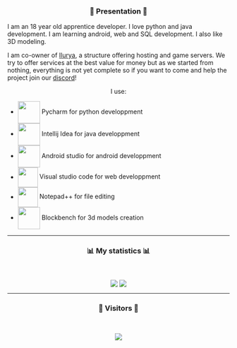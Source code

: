 ### <p align="center">👾  Presentation  👾</p>

I am an 18 year old apprentice developer. I love python and java development. I am learning android, web and SQL development. I also like 3D modeling.

I am co-owner of [Ilurya](https://ilurya.com), a structure offering hosting and game servers. We try to offer services at the best value for money but as we started from nothing, everything is not yet complete so if you want to come and help the project join our [discord](https://discord.gg/bTfwpZaNVp)!

<p align="center"> I use: </p>

- <img align="center" width="50px" src="https://resources.jetbrains.com/storage/products/intellij-idea/img/meta/intellij-idea_logo_300x300.png" /> Pycharm for python developpment 
- <img align="center" width="50px" src="https://resources.jetbrains.com/storage/products/pycharm/img/meta/pycharm_logo_300x300.png" /> Intellij Idea for java developpment
- <img align="center" width="50px" src= "https://developer.android.com/studio/images/studio-icon-preview.svg" /> Android studio for android developpment
- <img align="center" width="45px" src="https://upload.wikimedia.org/wikipedia/commons/thumb/9/9a/Visual_Studio_Code_1.35_icon.svg/2048px-Visual_Studio_Code_1.35_icon.svg.png" /> Visual studio code for web developpment
- <img align="center" width="45px" src="https://findicons.com/files/icons/2561/1st_mx_is_4c/256/notepad.png" /> Notepad++ for file editing
- <img align="center" width="50px" src="https://upload.wikimedia.org/wikipedia/commons/6/6d/Blockbench_icon.png" /> Blockbench for 3d models creation

-----

### <p align="center">📊  My statistics  📊</p>
<br>
<p align="center">
   <img align ="center" src="https://github-readme-stats-eight-theta.vercel.app/api?username=Disk-MTH&show_icons=true&count_private=true&include_all_commits=true&title_color=FF0000&text_color=9B0101&icon_color=ED9A09&bg_color=000d&hide_border=true&custom_title=Test"/>
   <img align ="center" src="https://github-readme-stats.vercel.app/api/top-langs/?username=Disk-MTH&title_color=FF0000&text_color=9B0101&icon_color=C42765&bg_color=000000&hide_border=true&hide=vbscript&card_width=300&langs_count=3&custom_title=The languages I use the most"/>
</p>

-----

### <p align="center">👀  Visitors  👀</p>
<br>
<p align="center">
   <img src="https://profile-counter.glitch.me/Disk-MTH/count.svg" />
</p>
